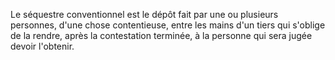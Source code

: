   
 Le séquestre conventionnel est le dépôt fait par une ou plusieurs personnes, d'une chose contentieuse, entre les mains d'un tiers qui s'oblige de la rendre, après la contestation terminée, à la personne qui sera jugée devoir l'obtenir.  

  
